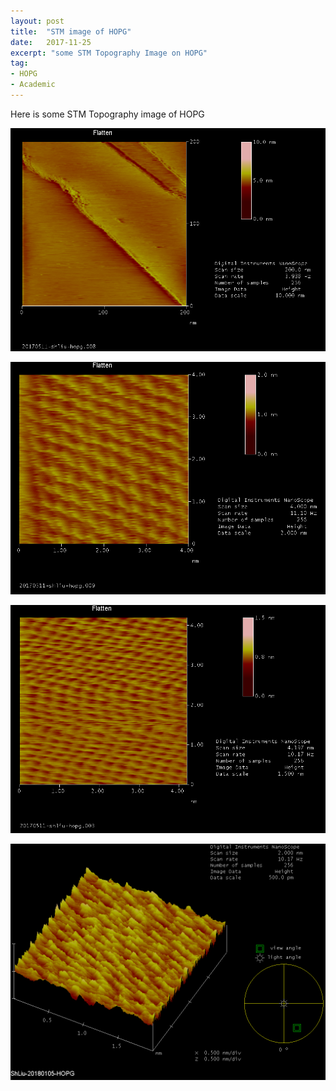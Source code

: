 ```yaml
---
layout: post
title:  "STM image of HOPG"
date:   2017-11-25
excerpt: "some STM Topography Image on HOPG"
tag:
- HOPG 
- Academic
---
```

Here is some STM Topography image of HOPG

![HOPG_in_LargeScale](../images/STM_HOPG_01.png)

![HOPG_in_AtomicResulotion](../images/STM_HOPG_02.png)

![HOPG_in_AtomicResulotion](../images/STM_HOPG_03.png)

![HOPG_in_AtomicResulotion](../images/STM_HOPG_3D.png)
